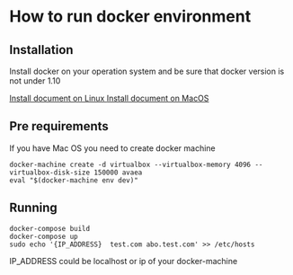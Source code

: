 # How to run docker environment

##  Installation

Install docker on your operation system and be sure that docker version is not under 1.10

[ Install document on Linux ](https://docs.docker.com/linux/step_one/)
[ Install document on MacOS ](https://docs.docker.com/engine/installation/mac/)


## Pre requirements

If you have Mac OS you need to create docker machine

    docker-machine create -d virtualbox --virtualbox-memory 4096 --virtualbox-disk-size 150000 avaea
    eval "$(docker-machine env dev)"
    
## Running

    docker-compose build
    docker-compose up
    sudo echo '{IP_ADDRESS}  test.com abo.test.com' >> /etc/hosts
    
IP_ADDRESS could be localhost or ip of your docker-machine